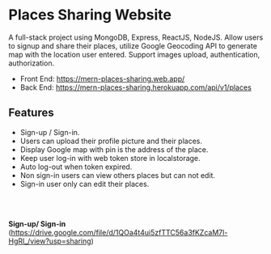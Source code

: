 # Places Sharing Website

A full-stack project using MongoDB, Express, ReactJS, NodeJS. Allow users to signup and share their places, utilize Google Geocoding API to generate map with the location user entered. Support images upload, authentication, authorization.

* Front End: https://mern-places-sharing.web.app/
* Back End: https://mern-places-sharing.herokuapp.com/api/v1/places


## Features

* Sign-up / Sign-in.
* Users can upload their profile picture and their places.
* Display Google map with pin is the address of the place.
* Keep user log-in with web token store in localstorage.
* Auto log-out when token expired.
* Non sign-in users can view others places but can not edit.
* Sign-in user only can edit their places.

<br/>
<br/>

**Sign-up/ Sign-in**
(https://drive.google.com/file/d/1QOa4t4ui5zfTTC56a3fKZcaM7l-HgRl_/view?usp=sharing)